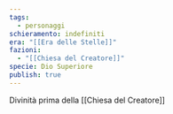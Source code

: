 ```yaml
---
tags:
  - personaggi
schieramento: indefiniti
era: "[[Era delle Stelle]]"
fazioni:
  - "[[Chiesa del Creatore]]"
specie: Dio Superiore
publish: true
---
```

Divinità prima della [[Chiesa del Creatore]]
